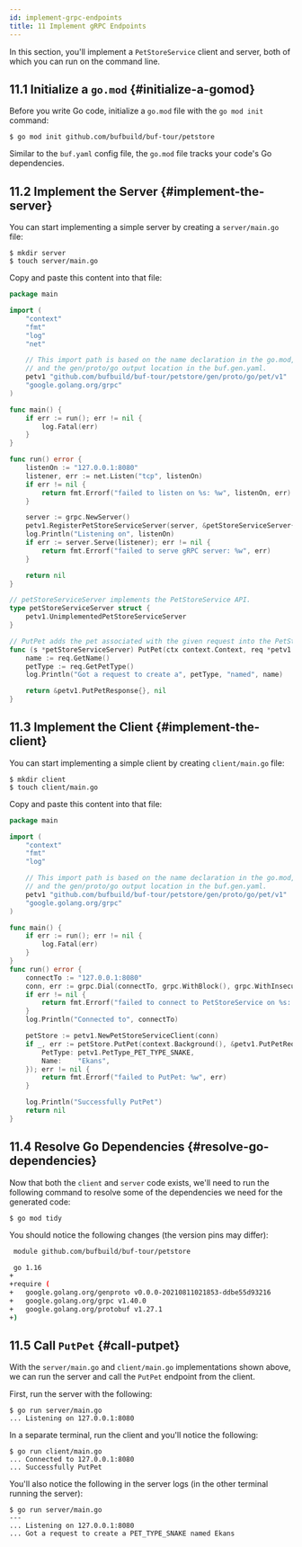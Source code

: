 ```yaml
---
id: implement-grpc-endpoints
title: 11 Implement gRPC Endpoints
---
```


In this section, you'll implement a `PetStoreService` client and server, both of which you can run
on the command line.

## 11.1 Initialize a `go.mod` {#initialize-a-gomod}

Before you write Go code, initialize a `go.mod` file with the `go mod init` command:

```terminal
$ go mod init github.com/bufbuild/buf-tour/petstore
```

Similar to the `buf.yaml` config file, the `go.mod` file tracks your code's Go dependencies.

## 11.2 Implement the Server {#implement-the-server}

You can start implementing a simple server by creating a `server/main.go` file:

```terminal
$ mkdir server
$ touch server/main.go
```

Copy and paste this content into that file:

```go title="server/main.go"
package main

import (
	"context"
	"fmt"
	"log"
	"net"

	// This import path is based on the name declaration in the go.mod,
	// and the gen/proto/go output location in the buf.gen.yaml.
	petv1 "github.com/bufbuild/buf-tour/petstore/gen/proto/go/pet/v1"
	"google.golang.org/grpc"
)

func main() {
	if err := run(); err != nil {
		log.Fatal(err)
	}
}

func run() error {
	listenOn := "127.0.0.1:8080"
	listener, err := net.Listen("tcp", listenOn)
	if err != nil {
		return fmt.Errorf("failed to listen on %s: %w", listenOn, err)
	}

	server := grpc.NewServer()
	petv1.RegisterPetStoreServiceServer(server, &petStoreServiceServer{})
	log.Println("Listening on", listenOn)
	if err := server.Serve(listener); err != nil {
		return fmt.Errorf("failed to serve gRPC server: %w", err)
	}

	return nil
}

// petStoreServiceServer implements the PetStoreService API.
type petStoreServiceServer struct {
	petv1.UnimplementedPetStoreServiceServer
}

// PutPet adds the pet associated with the given request into the PetStore.
func (s *petStoreServiceServer) PutPet(ctx context.Context, req *petv1.PutPetRequest) (*petv1.PutPetResponse, error) {
	name := req.GetName()
	petType := req.GetPetType()
	log.Println("Got a request to create a", petType, "named", name)

	return &petv1.PutPetResponse{}, nil
}
```

## 11.3 Implement the Client {#implement-the-client}

You can start implementing a simple client by creating `client/main.go` file:

```terminal
$ mkdir client
$ touch client/main.go
```

Copy and paste this content into that file:

```go title="client/main.go"
package main

import (
	"context"
	"fmt"
	"log"

	// This import path is based on the name declaration in the go.mod,
	// and the gen/proto/go output location in the buf.gen.yaml.
	petv1 "github.com/bufbuild/buf-tour/petstore/gen/proto/go/pet/v1"
	"google.golang.org/grpc"
)

func main() {
	if err := run(); err != nil {
		log.Fatal(err)
	}
}
func run() error {
	connectTo := "127.0.0.1:8080"
	conn, err := grpc.Dial(connectTo, grpc.WithBlock(), grpc.WithInsecure())
	if err != nil {
		return fmt.Errorf("failed to connect to PetStoreService on %s: %w", connectTo, err)
	}
	log.Println("Connected to", connectTo)

	petStore := petv1.NewPetStoreServiceClient(conn)
	if _, err := petStore.PutPet(context.Background(), &petv1.PutPetRequest{
		PetType: petv1.PetType_PET_TYPE_SNAKE,
		Name:    "Ekans",
	}); err != nil {
		return fmt.Errorf("failed to PutPet: %w", err)
	}

	log.Println("Successfully PutPet")
	return nil
}
```

## 11.4 Resolve Go Dependencies {#resolve-go-dependencies}

Now that both the `client` and `server` code exists, we'll need to run the following command to resolve
some of the dependencies we need for the generated code:

```terminal
$ go mod tidy
```

You should notice the following changes (the version pins may differ):

```sh title="go.mod" {4-9}
 module github.com/bufbuild/buf-tour/petstore

 go 1.16
+
+require (
+	google.golang.org/genproto v0.0.0-20210811021853-ddbe55d93216
+	google.golang.org/grpc v1.40.0
+	google.golang.org/protobuf v1.27.1
+)
```

## 11.5 Call `PutPet` {#call-putpet}

With the `server/main.go` and `client/main.go` implementations shown above, we can run the server and
call the `PutPet` endpoint from the client.

First, run the server with the following:

```terminal
$ go run server/main.go
... Listening on 127.0.0.1:8080
```

In a separate terminal, run the client and you'll notice the following:

```terminal
$ go run client/main.go
... Connected to 127.0.0.1:8080
... Successfully PutPet
```

You'll also notice the following in the server logs (in the other terminal running the server):

```terminal
$ go run server/main.go
---
... Listening on 127.0.0.1:8080
... Got a request to create a PET_TYPE_SNAKE named Ekans
```